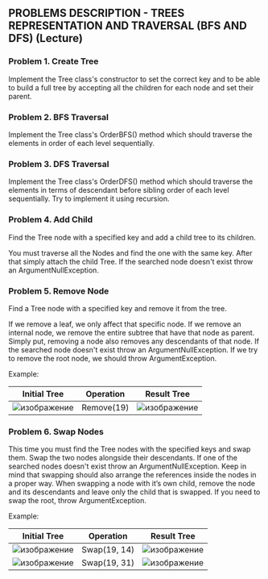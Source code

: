 ## PROBLEMS DESCRIPTION - TREES REPRESENTATION AND TRAVERSAL (BFS AND DFS) (Lecture)


### Problem 1.	 Create Tree

Implement the Tree class's constructor to set the correct key and to be able to build a full tree by accepting all the children for each node and set their parent. 

### Problem 2.	BFS Traversal

Implement the Tree class's OrderBFS() method which should traverse the elements in order of each level sequentially.

### Problem 3.	DFS Traversal

Implement the Tree class's OrderDFS() method which should traverse the elements in terms of descendant before sibling order of each level sequentially. Try to implement it using recursion.

### Problem 4.	Add Child 

Find the Tree node with a specified key and add a child tree to its children. 

You must traverse all the Nodes and find the one with the same key. After that simply attach the child Tree. If the searched node doesn't exist throw an ArgumentNullException.

### Problem 5.	Remove Node

Find a Tree node with a specified key and remove it from the tree. 

If we remove a leaf, we only affect that specific node. If we remove an internal node, we remove the entire subtree that have that node as parent. Simply put, removing a node also removes any descendants of that node. If the searched node doesn't exist throw an ArgumentNullException. If we try to remove the root node, we should throw ArgumentException.

Example:

| Initial Tree | Operation | Result Tree |
| --- | --- | --- |
| ![изображение](https://user-images.githubusercontent.com/82647282/235964463-0036860f-7e0f-467b-b88e-0358a907ff36.png) | Remove(19) | ![изображение](https://user-images.githubusercontent.com/82647282/235964563-dbead45e-6bb8-4e3b-a86e-bc6b45ebe43e.png) |

### Problem 6.	Swap Nodes

This time you must find the Tree nodes with the specified keys and swap them. Swap the two nodes alongside their descendants. If one of the searched nodes doesn't exist throw an ArgumentNullException. Keep in mind that swapping should also arrange the references inside the nodes in a proper way. When swapping a node with it’s own child, remove the node and its descendants and leave only the child that is swapped. If you need to swap the root, throw ArgumentException.

Example:

| Initial Tree | Operation | Result Tree |
| --- | --- | --- |
| ![изображение](https://user-images.githubusercontent.com/82647282/235964903-41ee567b-2f4b-44f1-a789-3cae308d8de7.png) | Swap(19, 14) | ![изображение](https://user-images.githubusercontent.com/82647282/235964982-b44f05ea-71d0-499b-85ec-36a6ab599382.png) |
| ![изображение](https://user-images.githubusercontent.com/82647282/235965040-108642e3-7a1d-488a-9f98-e2ab8e9a537c.png) | Swap(19, 31) | ![изображение](https://user-images.githubusercontent.com/82647282/235965111-ed4c9ebc-7f90-45ee-b2bd-e9366877d9a2.png) |